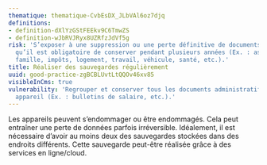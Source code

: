 ```yaml
---
thematique: thematique-CvbEsDX_JLbVAl6oz7djq
definitions:
- definition-dXlYzGStFEEkv9C6TmwZS
- definition-wJbRVJRyx8UZRfzJdVf5g
risk: 'S’exposer à une suppression ou une perte définitive de documents administratifs
  qu’il est obligatoire de conserver pendant plusieurs années (Ex. : assurance, banque,
  famille, impôts, logement, travail, véhicule, santé, etc.).'
title: Réaliser des sauvegardes régulièrement
uuid: good-practice-zgBCBLUvtLtQQOv46xv85
visibleInCms: true
vulnerability: 'Regrouper et conserver tous les documents administratifs sur un même
  appareil (Ex. : bulletins de salaire, etc.).'
---
```


<!--StartFragment-->

Les appareils peuvent s’endommager ou être endommagés. Cela peut entraîner une perte de données parfois irréversible. Idéalement, il est nécessaire d’avoir au moins deux des sauvegardes stockées dans des endroits différents. Cette sauvegarde peut-être réalisée grâce à des services en ligne/cloud.

<!--EndFragment-->